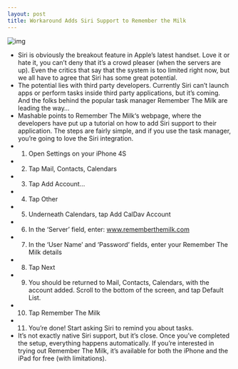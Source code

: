 ```yaml
---
layout: post
title: Workaround Adds Siri Support to Remember the Milk
---
```

![img](http://media.idownloadblog.com/wp-content/uploads/2011/10/Siri-Remember-the-Milk.jpg)
* Siri is obviously the breakout feature in Apple’s latest handset. Love it or hate it, you can’t deny that it’s a crowd pleaser (when the servers are up). Even the critics that say that the system is too limited right now, but we all have to agree that Siri has some great potential.
* The potential lies with third party developers. Currently Siri can’t launch apps or perform tasks inside third party applications, but it’s coming. And the folks behind the popular task manager Remember The Milk are leading the way…
* Mashable points to Remember The Milk‘s webpage, where the developers have put up a tutorial on how to add Siri support to their application. The steps are fairly simple, and if you use the task manager, you’re going to love the Siri integration.
* 1. Open Settings on your iPhone 4S
* 2. Tap Mail, Contacts, Calendars
* 3. Tap Add Account…
* 4. Tap Other
* 5. Underneath Calendars, tap Add CalDav Account
* 6. In the ‘Server’ field, enter: www.rememberthemilk.com
* 7. In the ‘User Name’ and ‘Password’ fields, enter your Remember The Milk details
* 8. Tap Next
* 9. You should be returned to Mail, Contacts, Calendars, with the account added. Scroll to the bottom of the screen, and tap Default List.
* 10. Tap Remember The Milk
* 11. You’re done! Start asking Siri to remind you about tasks.
* It’s not exactly native Siri support, but it’s close. Once you’ve completed the setup, everything happens automatically. If you’re interested in trying out Remember The Milk, it’s available for both the iPhone and the iPad for free (with limitations).

